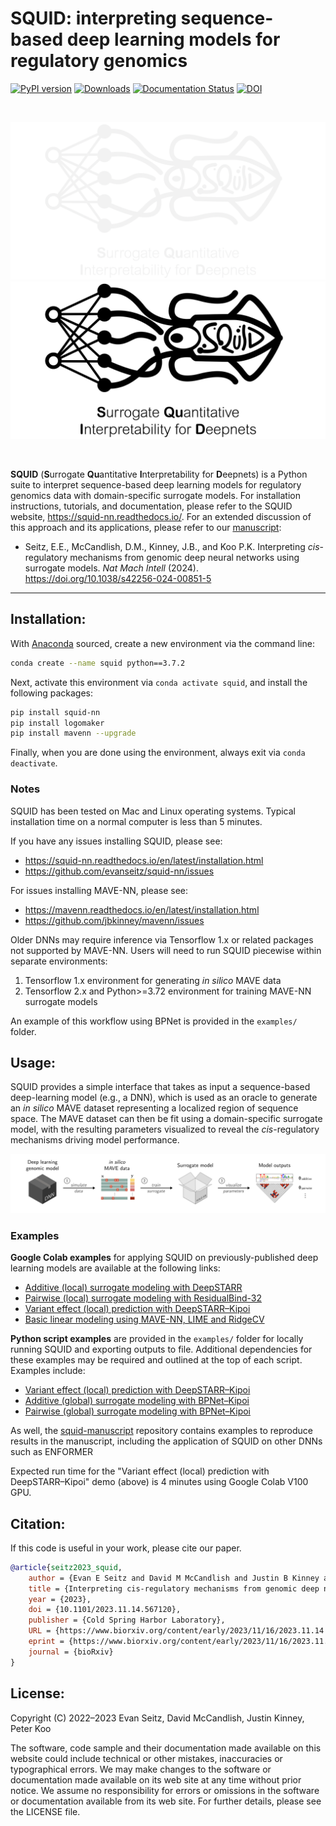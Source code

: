 SQUID: interpreting sequence-based deep learning models for regulatory genomics
========================================================================
[![PyPI version](https://badge.fury.io/py/squid-nn.svg)](https://badge.fury.io/py/squid-nn)
[![Downloads](https://static.pepy.tech/badge/squid-nn)](https://pepy.tech/project/squid-nn)
[![Documentation Status](https://readthedocs.org/projects/squid-nn/badge/?version=latest)](https://squid-nn.readthedocs.io/en/latest/?badge=latest)
[![DOI](https://zenodo.org/badge/711703377.svg)](https://zenodo.org/doi/10.5281/zenodo.11060671)

<br/>

![logo_dark](./docs/_static/logo_dark_main.png#gh-dark-mode-only)
![logo_light](./docs/_static/logo_light_main.png#gh-light-mode-only)

<br/>

**SQUID** (**S**urrogate **Qu**antitative **I**nterpretability for **D**eepnets) is a Python suite to interpret sequence-based deep learning models for regulatory genomics data with domain-specific surrogate models. For installation instructions, tutorials, and documentation, please refer to the SQUID website, https://squid-nn.readthedocs.io/. For an extended discussion of this approach and its applications, please refer to our [manuscript](https://doi.org/10.1101/2023.11.14.567120):

* Seitz, E.E., McCandlish, D.M., Kinney, J.B., and Koo P.K. Interpreting *cis*-regulatory mechanisms from genomic deep neural networks using surrogate models.
<em>Nat Mach Intell</em> (2024). https://doi.org/10.1038/s42256-024-00851-5
---

## Installation:

With [Anaconda](https://docs.anaconda.com/free/anaconda/install/index.html) sourced, create a new environment via the command line:

```bash
conda create --name squid python==3.7.2
```

Next, activate this environment via `conda activate squid`, and install the following packages:

```bash
pip install squid-nn
pip install logomaker
pip install mavenn --upgrade
```

Finally, when you are done using the environment, always exit via `conda deactivate`.


### Notes

SQUID has been tested on Mac and Linux operating systems. Typical installation time on a normal computer is less than 5 minutes.

If you have any issues installing SQUID, please see:
- https://squid-nn.readthedocs.io/en/latest/installation.html
- https://github.com/evanseitz/squid-nn/issues

For issues installing MAVE-NN, please see:
- https://mavenn.readthedocs.io/en/latest/installation.html
- https://github.com/jbkinney/mavenn/issues

Older DNNs may require inference via Tensorflow 1.x or related packages not supported by MAVE-NN. Users will need to run SQUID piecewise within separate environments:
1. Tensorflow 1.x environment for generating *in silico* MAVE data
2. Tensorflow 2.x and Python>=3.72 environment for training MAVE-NN surrogate models

An example of this workflow using BPNet is provided in the `examples/` folder.


## Usage:
SQUID provides a simple interface that takes as input a sequence-based deep-learning model (e.g., a DNN), which is used as an oracle to generate an *in silico* MAVE dataset representing a localized region of sequence space. The MAVE dataset can then be fit using a domain-specific surrogate model, with the resulting parameters visualized to reveal the *cis*-regulatory mechanisms driving model performance.

<img src="./docs/_static/framework.png" alt="fig" width="1000"/>

### Examples

**Google Colab examples** for applying SQUID on previously-published deep learning models are available at the following links:

- [Additive (local) surrogate modeling with DeepSTARR](https://colab.research.google.com/drive/12HR8Vu_8ji3Ac1wli4wgqx1J0YB73JF_?usp=sharing)
- [Pairwise (local) surrogate modeling with ResidualBind-32](https://colab.research.google.com/drive/1eKC78YE2l49mQFOlnA9Xr1Y9IO121Va5?usp=sharing)
- [Variant effect (local) prediction with DeepSTARR–Kipoi](https://colab.research.google.com/drive/1wtpT1FF5nu1etTDOaV3A7ByXhuLqK071?usp=sharing)
- [Basic linear modeling using MAVE-NN, LIME and RidgeCV](https://colab.research.google.com/drive/1bcHSRxPy02pXHg9xZ1TjmjYro2ZZe25R?usp=sharing)


**Python script examples** are provided in the `examples/` folder for locally running SQUID and exporting outputs to file. Additional dependencies for these examples may be required and outlined at the top of each script. Examples include:
- [Variant effect (local) prediction with DeepSTARR–Kipoi](https://github.com/evanseitz/squid-nn/blob/master/examples/example_variant_effect.py)
- [Additive (global) surrogate modeling with BPNet–Kipoi](https://github.com/evanseitz/squid-nn/blob/master/examples/example_global_additive.py)
- [Pairwise (global) surrogate modeling with BPNet–Kipoi](https://github.com/evanseitz/squid-nn/blob/master/examples/example_global_pairwise.py)

As well, the [squid-manuscript](https://github.com/evanseitz/squid-manuscript) repository contains examples to reproduce results in the manuscript, including the application of SQUID on other DNNs such as ENFORMER

Expected run time for the "Variant effect (local) prediction with DeepSTARR–Kipoi" demo (above) is 4 minutes using Google Colab V100 GPU.


## Citation:
If this code is useful in your work, please cite our paper.

```bibtex
@article{seitz2023_squid,
	author = {Evan E Seitz and David M McCandlish and Justin B Kinney and Peter K Koo},
	title = {Interpreting cis-regulatory mechanisms from genomic deep neural networks using surrogate models},
	year = {2023},
	doi = {10.1101/2023.11.14.567120},
	publisher = {Cold Spring Harbor Laboratory},
	URL = {https://www.biorxiv.org/content/early/2023/11/16/2023.11.14.567120},
	eprint = {https://www.biorxiv.org/content/early/2023/11/16/2023.11.14.567120.full.pdf},
	journal = {bioRxiv}
}
```

## License:
Copyright (C) 2022–2023 Evan Seitz, David McCandlish, Justin Kinney, Peter Koo

The software, code sample and their documentation made available on this website could include technical or other mistakes, inaccuracies or typographical errors. We may make changes to the software or documentation made available on its web site at any time without prior notice. We assume no responsibility for errors or omissions in the software or documentation available from its web site. For further details, please see the LICENSE file.
